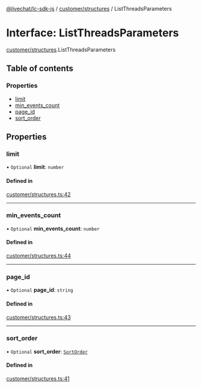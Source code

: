 [@livechat/lc-sdk-js](../README.md) / [customer/structures](../modules/customer_structures.md) / ListThreadsParameters

# Interface: ListThreadsParameters

[customer/structures](../modules/customer_structures.md).ListThreadsParameters

## Table of contents

### Properties

- [limit](customer_structures.ListThreadsParameters.md#limit)
- [min\_events\_count](customer_structures.ListThreadsParameters.md#min_events_count)
- [page\_id](customer_structures.ListThreadsParameters.md#page_id)
- [sort\_order](customer_structures.ListThreadsParameters.md#sort_order)

## Properties

### limit

• `Optional` **limit**: `number`

#### Defined in

[customer/structures.ts:42](https://github.com/livechat/lc-sdk-js/blob/a3fdde0/src/customer/structures.ts#L42)

___

### min\_events\_count

• `Optional` **min\_events\_count**: `number`

#### Defined in

[customer/structures.ts:44](https://github.com/livechat/lc-sdk-js/blob/a3fdde0/src/customer/structures.ts#L44)

___

### page\_id

• `Optional` **page\_id**: `string`

#### Defined in

[customer/structures.ts:43](https://github.com/livechat/lc-sdk-js/blob/a3fdde0/src/customer/structures.ts#L43)

___

### sort\_order

• `Optional` **sort\_order**: [`SortOrder`](../enums/objects.SortOrder.md)

#### Defined in

[customer/structures.ts:41](https://github.com/livechat/lc-sdk-js/blob/a3fdde0/src/customer/structures.ts#L41)
